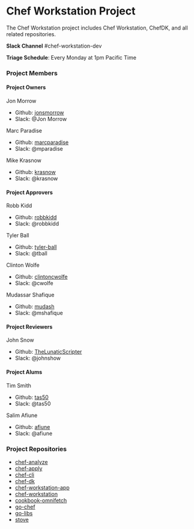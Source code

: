 # Chef Workstation Project

The Chef Workstation project includes Chef Workstation, ChefDK, and all related repositories.

**Slack Channel** #chef-workstation-dev

**Triage Schedule**: Every Monday at 1pm Pacific Time

### Project Members

#### Project Owners

Jon Morrow
  - Github: [jonsmorrow](https://github.com/jonsmorrow)
  - Slack: @Jon Morrow

Marc Paradise
  - Github: [marcparadise](https://github.com/marcparadise)
  - Slack: @mparadise

Mike Krasnow
  - Github: [krasnow](https://github.com/krasnow)
  - Slack: @krasnow

#### Project Approvers

Robb Kidd
  - Github: [robbkidd](https://github.com/robbkidd)
  - Slack: @robbkidd

Tyler Ball
  - Github: [tyler-ball](https://github.com/tyler-ball)
  - Slack: @tball

Clinton Wolfe
  - Github: [clintoncwolfe](https://github.com/clintoncwolfe)
  - Slack: @cwolfe

Mudassar Shafique
  - Github: [mudash](https://github.com/mudash)
  - Slack: @mshafique

#### Project Reviewers

John Snow
  - Github: [TheLunaticScripter](https://github.com/TheLunaticScripter)
  - Slack: @johnshow

#### Project Alums

Tim Smith
  - Github: [tas50](https://github.com/tas50)
  - Slack: @tas50

Salim Afiune
  - Github: [afiune](https://github.com/afiune)
  - Slack: @afiune

### Project Repositories

- [chef-analyze](https://github.com/chef/chef-analyze)
- [chef-apply](https://github.com/chef/chef-apply)
- [chef-cli](https://github.com/chef/chef-cli)
- [chef-dk](https://github.com/chef/chef-dk)
- [chef-workstation-app](https://github.com/chef/chef-workstation-app)
- [chef-workstation](https://github.com/chef/chef-workstation)
- [cookbook-omnifetch](https://github.com/chef/cookbook-omnifetch)
- [go-chef](https://github.com/chef/go-chef)
- [go-libs](https://github.com/chef/go-libs)
- [stove](https://github.com/chef/stove)
